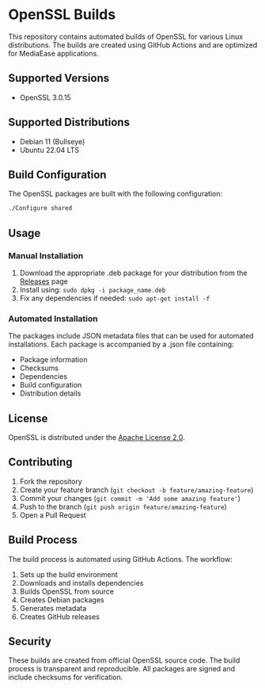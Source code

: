 # OpenSSL Builds

This repository contains automated builds of OpenSSL for various Linux distributions. The builds are created using GitHub Actions and are optimized for MediaEase applications.

## Supported Versions

- OpenSSL 3.0.15

## Supported Distributions

- Debian 11 (Bullseye)
- Ubuntu 22.04 LTS

## Build Configuration

The OpenSSL packages are built with the following configuration:

```bash
./Configure shared
```

## Usage

### Manual Installation

1. Download the appropriate .deb package for your distribution from the [Releases](https://github.com/MediaEase-binaries/openssl-builds/releases) page
2. Install using: `sudo dpkg -i package_name.deb`
3. Fix any dependencies if needed: `sudo apt-get install -f`

### Automated Installation

The packages include JSON metadata files that can be used for automated installations. Each package is accompanied by a .json file containing:

- Package information
- Checksums
- Dependencies
- Build configuration
- Distribution details

## License

OpenSSL is distributed under the [Apache License 2.0](https://www.apache.org/licenses/LICENSE-2.0).

## Contributing

1. Fork the repository
2. Create your feature branch (`git checkout -b feature/amazing-feature`)
3. Commit your changes (`git commit -m 'Add some amazing feature'`)
4. Push to the branch (`git push origin feature/amazing-feature`)
5. Open a Pull Request

## Build Process

The build process is automated using GitHub Actions. The workflow:

1. Sets up the build environment
2. Downloads and installs dependencies
3. Builds OpenSSL from source
4. Creates Debian packages
5. Generates metadata
6. Creates GitHub releases

## Security

These builds are created from official OpenSSL source code. The build process is transparent and reproducible. All packages are signed and include checksums for verification. 
